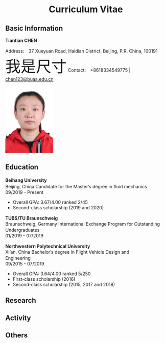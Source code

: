 
#  <center>Curriculum Vitae</center>

## Basic Information
**Tiantian CHEN**

Address:　37 Xueyuan Road, Haidian District, Beijing, P.R. China, 100191
<font size=10>我是尺寸</font>
Contact:　+8618334549775 | chen123@buaa.edu.cn

![Aaron Swartz](https://raw.githubusercontent.com/TiantianCHEN123/TTCHEN.github.io/gh-pages/myprofile.png)

## **Education**
**Beihang University**　　　　　　　　　　　　　　　　　　　　　　　　　　　　　　　　　　　　　　　　　　　　　　　Beijing, China
  Candidate for the Master’s degree in fluid mechanics　　　　　　　　　　　　　　　　　　　　　　　　　　　　　　　09/2019 - Present
-	Overall GPA: 3.67/4.00 ranked 2/45
-	Second-class scholarship (2019 and 2020)

**TUBS/TU Braunschweig**　　　　　　　　　　　　　　　　　　　　　　　　　　　　　　　　　　　　　　　　　Braunschweig, Germany
International Exchange Program for Outstanding Undergraduates　　　　　　　　　　　　　　　　　　　　　　　　　 01/2019 - 07/2019

**Northwestern Polytechnical University**　　　　　　　　　　　　　　　　　　　　　　　　　　　　　　　　　　　　　　　　Xi’an, China
Bachelor’s degree in Flight Vehicle Design and Engineering　　　　　　　　　　　　　　　　　　　　　　　　　　　&ensp;　09/2015 - 07/2019
- Overall GPA: 3.64/4.00 ranked 5/250
- First-class scholarship (2016)
- Second-class scholarship (2015, 2017 and 2018)

## Research


## Activity

## Others
